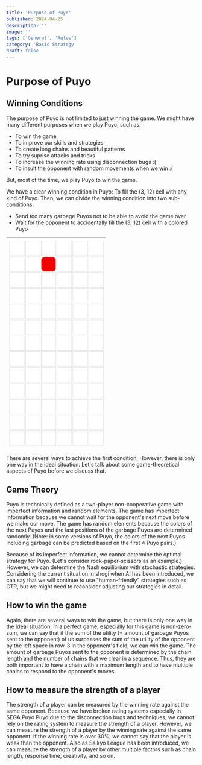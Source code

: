 ```yaml
---
title: 'Purpose of Puyo'
published: 2024-04-25
description: ''
image: ''
tags: ['General', 'Rules']
category: 'Basic Strategy'
draft: false 
---
```


# Purpose of Puyo

## Winning Conditions

The purpose of Puyo is not limited to just winning the game. We might have many different purposes when we play Puyo, such as:

- To win the game
- To improve our skills and strategies
- To create long chains and beautiful patterns
- To try suprise attacks and tricks
- To increase the winning rate using disconnection bugs :(
- To insult the opponent with random movements when we win :(

But, most of the time, we play Puyo to win the game.

We have a clear winning condition in Puyo: To fill the (3, 12) cell with any kind of Puyo. Then, we can divide the winning condition into two sub-conditions:

- Send too many garbage Puyos not to be able to avoid the game over
- Wait for the opponent to accidentally fill the (3, 12) cell with a colored Puyo

![Winning Conditions](src/assets/images/1_game_purpose_01.png)

There are several ways to achieve the first condition; However, there is only one way in the ideal situation. Let's talk about some game-theoretical aspects of Puyo before we discuss that.

## Game Theory

Puyo is technically defined as a two-player non-cooperative game with imperfect information and random elements. The game has imperfect information because we cannot wait for the opponent's next move before we make our move. The game has random elements because the colors of the next Puyos and the last positions of the garbage Puyos are determined randomly. (Note: in some versions of Puyo, the colors of the next Puyos including garbage can be predicted based on the first 4 Puyo pairs.)

Because of its imperfect information, we cannot determine the optimal strategy for Puyo. (Let's consider rock-paper-scissors as an example.) However, we can determine the Nash equilibrium with stochastic strategies. Considering the current situation in shogi when AI has been introduced, we can say that we will continue to use "human-friendly" strategies such as GTR, but we might need to reconsider adjusting our strategies in detail.

## How to win the game

Again, there are several ways to win the game, but there is only one way in the ideal situation. In a perfect game, especially for this game is non-zero-sum, we can say that if the sum of the utility (= amount of garbage Puyos sent to the opponent) of us surpasses the sum of the utility of the opponent by the left space in row-3 in the opponent's field, we can win the game. The amount of garbage Puyos sent to the opponent is determined by the chain length and the number of chains that we clear in a sequence. Thus, they are both important to have a chain with a maximum length and to have multiple chains to respond to the opponent's moves.

## How to measure the strength of a player

The strength of a player can be measured by the winning rate against the same opponent. Because we have broken rating systems especially in SEGA Puyo Puyo due to the disconnection bugs and techniques, we cannot rely on the rating system to measure the strength of a player. However, we can measure the strength of a player by the winning rate against the same opponent. If the winning rate is over 30%, we cannot say that the player is weak than the opponent. Also as Saikyo League has been introduced, we can measure the strength of a player by other multiple factors such as chain length, response time, creativity, and so on.